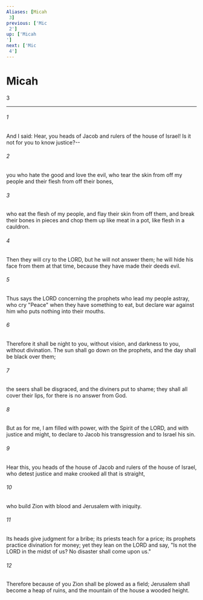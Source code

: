 ```yaml
---
Aliases: [Micah 3]
previous: ['Mic 2']
up: ['Micah']
next: ['Mic 4']
---
```

# Micah 3

***
 

###### 1 
And I said:  Hear, you heads of Jacob  and rulers of the house of Israel!  Is it not for you to know justice?--   

###### 2 
you who hate the good and love the evil,  who tear the skin from off my people  and their flesh from off their bones,   

###### 3 
who eat the flesh of my people,  and flay their skin from off them,  and break their bones in pieces  and chop them up like meat in a pot,  like flesh in a cauldron.  

###### 4 
Then they will cry to the LORD,  but he will not answer them;  he will hide his face from them at that time,  because they have made their deeds evil.  

###### 5 
Thus says the LORD concerning the prophets  who lead my people astray,  who cry "Peace"  when they have something to eat,  but declare war against him  who puts nothing into their mouths.   

###### 6 
Therefore it shall be night to you, without vision,  and darkness to you, without divination.  The sun shall go down on the prophets,  and the day shall be black over them;   

###### 7 
the seers shall be disgraced,  and the diviners put to shame;  they shall all cover their lips,  for there is no answer from God.   

###### 8 
But as for me, I am filled with power,  with the Spirit of the LORD,  and with justice and might,  to declare to Jacob his transgression  and to Israel his sin.  

###### 9 
Hear this, you heads of the house of Jacob  and rulers of the house of Israel,  who detest justice  and make crooked all that is straight,   

###### 10 
who build Zion with blood  and Jerusalem with iniquity.   

###### 11 
Its heads give judgment for a bribe;  its priests teach for a price;  its prophets practice divination for money;  yet they lean on the LORD and say,  "Is not the LORD in the midst of us?  No disaster shall come upon us."   

###### 12 
Therefore because of you  Zion shall be plowed as a field;  Jerusalem shall become a heap of ruins,  and the mountain of the house a wooded height.
